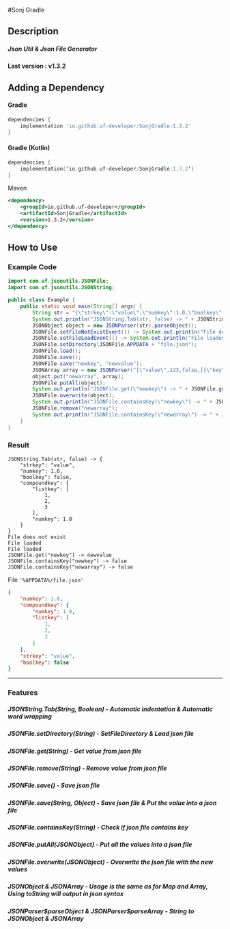 #Sonj Gradle
## Description
##### Json Util &amp; Json File Generator
#### Last version : v1.3.2
## Adding a Dependency
#### Gradle
```groovy
dependencies {
    implementation 'io.github.uf-developer:SonjGradle:1.3.2'
}
```
#### Gradle (Kotlin)
```kotlin
dependencies {
    implementation('io.github.uf-developer:SonjGradle:1.3.2')
}
```
Maven
```xml
<dependency>
    <groupId>io.github.uf-developer</groupId>
    <artifactId>SonjGradle</artifactId>
    <version>1.3.2</version>
</dependency>
```
## How to Use
### Example Code
```java
import com.uf.jsonutils.JSONFile;
import com.uf.jsonutils.JSONString;

public class Example {
    public static void main(String[] args) {
        String str = "{\"strkey\":\"value\",\"numkey\":1.0,\"boolkey\":false,\"compoundkey\":{\"listkey\":[1,2,3],\"numkey\":1.0}}";
        System.out.println("JSONString.Tab(str, false) -> " + JSONString.Tab(str, false));
        JSONObject object = new JSONParser(str).parseObject();
        JSONFile.setFileNotExistEvent(() -> System.out.println("File does not exist"));
        JSONFile.setFileLoadEvent(() -> System.out.println("File loaded"));
        JSONFile.setDirectory(JSONFile.APPDATA + "file.json");
        JSONFile.load();
        JSONFile.save();
        JSONFile.save("newkey", "newvalue");
        JSONArray array = new JSONParser("[\"value\",123,false,[{\"key\":\"value\"}]").parseArray();
        object.put("newarray", array);
        JSONFile.putAll(object);
        System.out.println("JSONFile.get(\"newkey\") -> " + JSONFile.get("newkey"));
        JSONFile.overwrite(object);
        System.out.println("JSONFile.containsKey(\"newkey\") -> " + JSONFile.containsKey("newkey"));
        JSONFile.remove("newarray");
        System.out.println("JSONFile.containsKey(\"newarray\") -> " + JSONFile.containsKey("newarray"));
    }
}
```
### Result
```
JSONString.Tab(str, false) -> {
	"strkey": "value",
	"numkey": 1.0,
	"boolkey": false,
	"compoundkey": {
		"listkey": [
			1,
			2,
			3
		],
		"numkey": 1.0
	}
}
File does not exist
File loaded
File loaded
JSONFile.get("newkey") -> newvalue
JSONFile.containsKey("newkey") -> false
JSONFile.containsKey("newarray") -> false
```
File `'%APPDATA%/file.json'`
```json
{
	"numkey": 1.0,
	"compoundkey": {
		"numkey": 1.0,
		"listkey": [
			1,
			2,
			3
		]
	},
	"strkey": "value",
	"boolkey": false
}
```
------------------------------------------------------
### Features
##### JSONString.Tab(String, Boolean) - Automatic indentation & Automatic word wrapping
##### JSONFile.setDirectory(String) - SetFileDirectory & Load json file
##### JSONFile.get(String) - Get value from json file
##### JSONFile.remove(String) - Remove value from json file
##### JSONFile.save() - Save json file
##### JSONFile.save(String, Object) - Save json file & Put the value into a json file
##### JSONFile.containsKey(String) - Check if json file contains key
##### JSONFile.putAll(JSONObject) - Put all the values into a json file
##### JSONFile.overwrite(JSONObject) - Overwrite the json file with the new values
##### JSONObject & JSONArray - Usage is the same as for Map and Array, Using toString will output in json syntax
##### JSONParser$parseObject & JSONParser$parseArray - String to JSONObject & JSONArray
